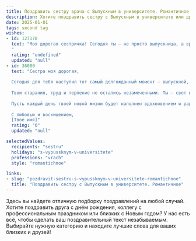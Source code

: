 ```yaml
---
title: Поздравить сестру врача с Выпускным в университете. Романтичное
description: Хотите поздравить сестру с Выпускным в университете или другим праздником? Наш ИИ создаст незабываемое поздравление, а вы обязательно выделитесь среди других.  
date: 2025-01-01
tags: second tag
wishes:
- id: 127170
  text: "Моя дорогая сестричка! Сегодня ты – не просто выпускница, а врач, готовый к своему призванию, к спасению жизней, к дарению надежды!  Этот день –  кульминация твоего долгого и упорного пути,  заполненного ночами за книгами,  сложными экзаменами и светлыми мгновениями понимания.  Ты невероятно сильная и добрая,  и я бесконечно горжусь тобой. Пусть твоя жизнь, как и твое сердце, будет полна света, любви и  благородных дел! С выпуском, моя любимая сестричка,  пусть каждый твой день будет наполнен счастьем и радостью!
  "
  rating: "undefined"
  updated: "null"
- id: 36080
  text: "Сестра моя дорогая,
  
  Сегодня для тебя наступил тот самый долгожданный момент — выпускной, который ознаменует начало новой, долгой и увлекательной дороги. Ты закончила университет и теперь становишься настоящим врачом!
  
  Твои старания, труд и терпение не остались незамеченными. Ты — свет в этом мире, готовая приносить тепло и заботу всем, кто в этом нуждается. Твое сердце полно любви и сострадания, и я уверен(а), что каждый, кто попадет к тебе на прием, почувствует это.
  
  Пусть каждый день твоей новой жизни будет наполнен вдохновением и радостью, пусть каждый пациент будет благодарным, а каждая смелая мечта становится реальностью. Ты – невероятная, и я горжусь тем, что могу назвать тебя своей сестрой.
  
  С любовью и восхищением,
  [Твое имя]"
  rating: "0"
  updated: "null"

selectedValues:
  recipients: "sestru"
  holidays: "s-vypussknym-v-universitete"
  professions: "vrach"
  style: "romantichnoe"

links:
- slug: "pozdravit-sestru-s-vypussknym-v-universitete-romantichnoe"
  title: "Поздравить сестру с Выпускным в университете. Романтичное"
---
```


Здесь вы найдете отличную подборку поздравлений на любой случай. 
Хотите поздравить друга с днём рождения, коллегу с профессиональным праздником или близких с Новым годом? У нас есть всё, чтобы сделать ваш поздравительный текст незабываемым. Выбирайте нужную категорию и находите лучшие слова для ваших близких и друзей!
